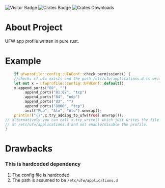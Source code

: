 ![Visitor Badge](https://visitor-badge.laobi.icu/badge?page_id=rust-ufw-app-profile)
![Crates Badge](https://img.shields.io/crates/v/ufwprofile)
![Crates Downloads](https://img.shields.io/crates/d/ufwprofile)

# About Project
UFW app profile written in pure rust.

# Example
```rust
    if ufwprofile::config::UFWConf::check_permissions() {
    //checks if ufw exists and the path /etc/ufw/applications.d is writable
    let mut x = ufwprofile::config::UFWConf::default();
    x.append_ports("80", "")
        .append_ports("81:82", "tcp")
        .append_ports("84", "udp")
        .append_ports("83", "")
        .append_ports("8000", "tcp")
        .init("Foo", "Alo", "Alo").unwrap();
    println!("{}",x.try_adding_to_ufw(true).unwrap());
// alternatively you can call x.try_write() which just writes the file 
// at /etc/ufw/applications.d and not enable/disable the profile.
}
```
# Drawbacks
### This is hardcoded dependency
1. The config file is hardcoded.
2. The path is assumed to be `/etc/ufw/applications.d`